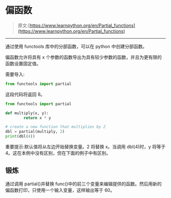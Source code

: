 # 偏函数

> 原文:[https://www.learnpython.org/en/Partial_functions](https://www.learnpython.org/en/Partial_functions)

* * *

通过使用 functools 库中的分部函数，可以在 python 中创建分部函数。

偏函数允许将具有 x 个参数的函数导出为具有较少参数的函数，并且为更有限的函数设置固定值。

需要导入:

```py
from functools import partial 
```

这段代码将返回 8。

```py
from functools import partial

def multiply(x, y):
        return x * y

# create a new function that multiplies by 2
dbl = partial(multiply, 2)
print(dbl(4)) 
```

重要提示:默认值将从左边开始替换变量。2 将替换 x。当调用 dbl(4)时，y 将等于 4。这在本例中没有区别，但在下面的例子中有区别。

## 锻炼

通过调用 partial()并替换 func()中的前三个变量来编辑提供的函数。然后用新的偏函数打印，只使用一个输入变量，这样输出等于 60。